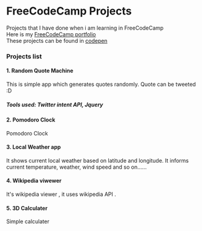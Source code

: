 # FreeCodeCamp Projects
Projects that I have done when i am learning in FreeCodeCamp  
Here is my [FreeCodeCamp portfolio](https://www.freecodecamp.com/rameshsyn)  
These projects can be found in [codepen](http://codepen.io/collection/AdGoaM/)  

### Projects list 
#### 1. Random Quote Machine
   This is simple app which generates quotes randomly. Quote can be tweeted :D  
   ##### Tools used: Twitter intent API, Jquery 

#### 2. Pomodoro Clock 
   Pomodoro Clock 
   
#### 3. Local Weather app
   It shows current local weather based on latitude and longitude.  It informs current temperature, weather, wind speed and so on......
   
#### 4. Wikipedia viwewer
   It's wikipedia viewer , it uses wikipedia API .

#### 5. 3D Calculater
   Simple calculater

